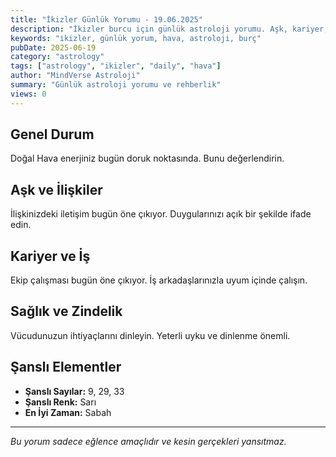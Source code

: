 ```yaml
---
title: "İkizler Günlük Yorumu - 19.06.2025"
description: "İkizler burcu için günlük astroloji yorumu. Aşk, kariyer, sağlık ve genel rehberlik."
keywords: "i̇kizler, günlük yorum, hava, astroloji, burç"
pubDate: 2025-06-19
category: "astrology"
tags: ["astrology", "ikizler", "daily", "hava"]
author: "MindVerse Astroloji"
summary: "Günlük astroloji yorumu ve rehberlik"
views: 0
---
```


## Genel Durum

Doğal Hava enerjiniz bugün doruk noktasında. Bunu değerlendirin.

## Aşk ve İlişkiler

İlişkinizdeki iletişim bugün öne çıkıyor. Duygularınızı açık bir şekilde ifade edin.

## Kariyer ve İş

Ekip çalışması bugün öne çıkıyor. İş arkadaşlarınızla uyum içinde çalışın.

## Sağlık ve Zindelik

Vücudunuzun ihtiyaçlarını dinleyin. Yeterli uyku ve dinlenme önemli.

## Şanslı Elementler

- **Şanslı Sayılar:** 9, 29, 33
- **Şanslı Renk:** Sarı
- **En İyi Zaman:** Sabah

---

*Bu yorum sadece eğlence amaçlıdır ve kesin gerçekleri yansıtmaz.*
